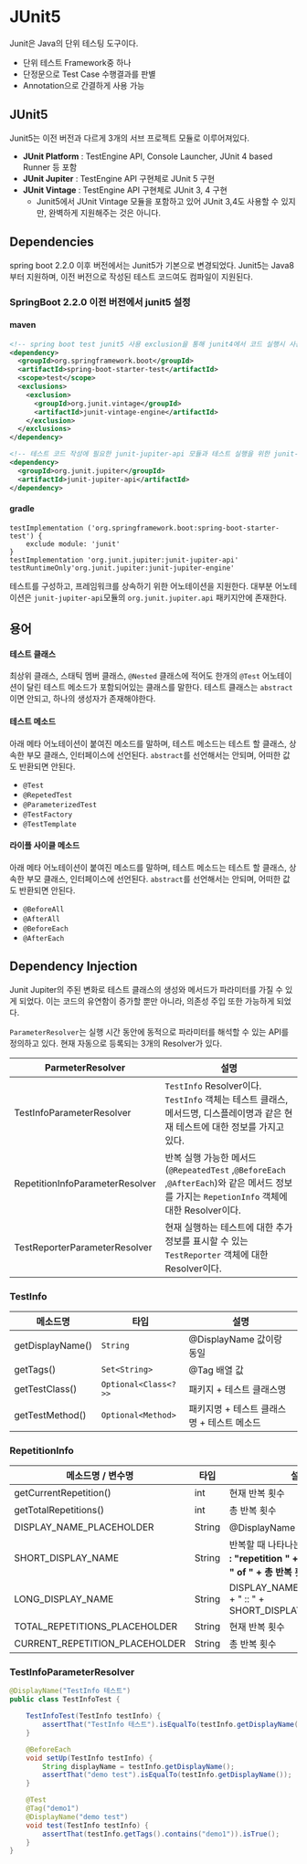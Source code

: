 # JUnit5

Junit은 Java의 단위 테스팅 도구이다.

- 단위 테스트 Framework중 하나
- 단정문으로 Test Case 수행결과를 판별
- Annotation으로 간결하게 사용 가능

## JUnit5

Junit5는 이전 버전과 다르게 3개의 서브 프로젝트 모듈로 이루어져있다.

- **JUnit Platform** : TestEngine API, Console Launcher, JUnit 4 based Runner 등 포함
- **JUnit Jupiter** : TestEngine API 구현체로 JUnit 5 구현
- **JUnit Vintage** : TestEngine API 구현체로 JUnit 3, 4 구현
  - Junit5에서 JUnit Vintage 모듈을 포함하고 있어 JUnit 3,4도 사용할 수 있지만, 완벽하게 지원해주는 것은 아니다.

## Dependencies

spring boot 2.2.0 이후 버전에서는 Junit5가 기본으로 변경되었다. Junit5는 Java8 부터 지원하며, 이전 버전으로 작성된 테스트 코드여도 컴파일이 지원된다.

### SpringBoot 2.2.0 이전 버전에서 junit5 설정

#### maven

```xml
<!-- spring boot test junit5 사용 exclusion을 통해 junit4에서 코드 실행시 사용하는 vintage-engine 예외처리-->
<dependency>
  <groupId>org.springframework.boot</groupId>
  <artifactId>spring-boot-starter-test</artifactId>
  <scope>test</scope>
  <exclusions>
    <exclusion>
      <groupId>org.junit.vintage</groupId>
      <artifactId>junit-vintage-engine</artifactId>
    </exclusion>
  </exclusions>
</dependency>

<!-- 테스트 코드 작성에 필요한 junit-jupiter-api 모듈과 테스트 실행을 위한 junit-jupiter-engine 모듈 포함 -->
<dependency>
  <groupId>org.junit.jupiter</groupId>
  <artifactId>junit-jupiter-api</artifactId>
</dependency>
```

#### gradle

```
testImplementation ('org.springframework.boot:spring-boot-starter-test') {
	exclude module: 'junit'
}
testImplementation 'org.junit.jupiter:junit-jupiter-api'
testRuntimeOnly'org.junit.jupiter:junit-jupiter-engine'
```

테스트를 구성하고, 프레임워크를 상속하기 위한 어노테이션을 지원한다.
대부분 어노테이션은 `junit-jupiter-api`모듈의 `org.junit.jupiter.api` 패키지안에 존재한다.

## 용어

#### 테스트 클래스

최상위 클래스, 스태틱 멤버 클래스,  `@Nested` 클래스에 적어도 한개의 `@Test` 어노테이션이 달린 테스트 메소드가 포함되어있는 클래스를 말한다.
테스트 클래스는 `abstract`이면 안되고, 하나의 생성자가 존재해야한다.

#### 테스트 메소드

아래 메타 어노테이션이 붙여진 메소드를 말하며, 테스트 메소드는 테스트 할 클래스, 상속한 부모 클래스, 인터페이스에 선언된다.
`abstract`를 선언해서는 안되며, 어떠한 값도 반환되면 안된다.

- `@Test`
- `@RepetedTest`
- `@ParameterizedTest`
- `@TestFactory`
- `@TestTemplate`

#### 라이플 사이클 메소드

아래 메타 어노테이션이 붙여진 메소드를 말하며, 테스트 메소드는 테스트 할 클래스, 상속한 부모 클래스, 인터페이스에 선언된다.
`abstract`를 선언해서는 안되며, 어떠한 값도 반환되면 안된다.

- `@BeforeAll`
- `@AfterAll`
- `@BeforeEach`
- `@AfterEach`

## Dependency Injection

Junit Jupiter의 주된 변화로 테스트 클래스의 생성와 메서드가 파라미터를 가질 수 있게 되었다.
이는 코드의 유연함이 증가할 뿐만 아니라, 의존성 주입 또한 가능하게 되었다.

`ParameterResolver`는 실행 시간 동안에 동적으로 파라미터를 해석할 수 있는 API를 정의하고 있다.
현재 자동으로 등록되는 3개의 Resolver가 있다.

| ParmeterResolver                | 설명                                                         |
| ------------------------------- | ------------------------------------------------------------ |
| TestInfoParameterResolver       | `TestInfo` Resolver이다.<br />`TestInfo` 객체는 테스트 클래스, 메서드명, 디스플레이명과 같은 현재 테스트에 대한 정보를 가지고 있다. |
| RepetitionInfoParameterResolver | 반복 실행 가능한 메서드(`@RepeatedTest` ,`@BeforeEach` ,`@AfterEach`)와 같은 메서드 정보를 가지는 `RepetionInfo` 객체에 대한 Resolver이다. |
| TestReporterParameterResolver   | 현재 실행하는 테스트에 대한 추가 정보를 표시할 수 있는 `TestReporter` 객체에 대한 Resolver이다. |

### TestInfo

| 메소드명         | **타입**             | **설명**                                   |
| ---------------- | -------------------- | ------------------------------------------ |
| getDisplayName() | `String`             | @DisplayName 값이랑 동일                   |
| getTags()        | `Set<String>`        | @Tag 배열 값                               |
| getTestClass()   | `Optional<Class<?>>` | 패키지 + 테스트 클래스명                   |
| getTestMethod()  | `Optional<Method>`   | 패키지명 + 테스트 클래스명 + 테스트 메소드 |

### RepetitionInfo

| **메소드명 / 변수명**          | **타입** | **설명**                                                     |
| ------------------------------ | -------- | ------------------------------------------------------------ |
| getCurrentRepetition()         | int      | 현재 반복 횟수                                               |
| getTotalRepetitions()          | int      | 총 반복 횟수                                                 |
| DISPLAY_NAME_PLACEHOLDER       | String   | @DisplayName 값                                              |
| SHORT_DISPLAY_NAME             | String   | 반복할 때 나타나는 테스트명  **기본값 : "repetition " + 현재 반복 횟수 + " of " + 총 반복 횟수** |
| LONG_DISPLAY_NAME              | String   | DISPLAY_NAME_PLACEHOLDER + " :: " + SHORT_DISPLAY_NAME       |
| TOTAL_REPETITIONS_PLACEHOLDER  | String   | 현재 반복 횟수                                               |
| CURRENT_REPETITION_PLACEHOLDER | String   | 총 반복 횟수                                                 |

### TestInfoParameterResolver

```java
@DisplayName("TestInfo 테스트")
public class TestInfoTest {

    TestInfoTest(TestInfo testInfo) {
        assertThat("TestInfo 테스트").isEqualTo(testInfo.getDisplayName());
    }

    @BeforeEach
    void setUp(TestInfo testInfo) {
        String displayName = testInfo.getDisplayName();
        assertThat("demo test").isEqualTo(testInfo.getDisplayName());
    }

    @Test
    @Tag("demo1")
    @DisplayName("demo test")
    void test(TestInfo testInfo) {
        assertThat(testInfo.getTags().contains("demo1")).isTrue();
    }
}
```
